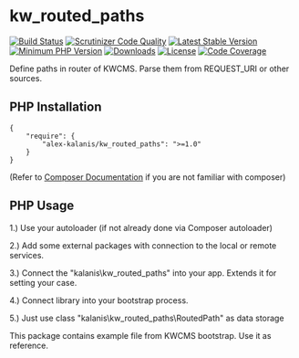 # kw_routed_paths

[![Build Status](https://app.travis-ci.com/alex-kalanis/kw_routed_paths.svg?branch=master)](https://app.travis-ci.com/github/alex-kalanis/kw_routed_paths)
[![Scrutinizer Code Quality](https://scrutinizer-ci.com/g/alex-kalanis/kw_routed_paths/badges/quality-score.png?b=master)](https://scrutinizer-ci.com/g/alex-kalanis/kw_routed_paths/?branch=master)
[![Latest Stable Version](https://poser.pugx.org/alex-kalanis/kw_routed_paths/v/stable.svg?v=1)](https://packagist.org/packages/alex-kalanis/kw_routed_paths)
[![Minimum PHP Version](https://img.shields.io/badge/php-%3E%3D%207.3-8892BF.svg)](https://php.net/)
[![Downloads](https://img.shields.io/packagist/dt/alex-kalanis/kw_routed_paths.svg?v1)](https://packagist.org/packages/alex-kalanis/kw_routed_paths)
[![License](https://poser.pugx.org/alex-kalanis/kw_routed_paths/license.svg?v=1)](https://packagist.org/packages/alex-kalanis/kw_routed_paths)
[![Code Coverage](https://scrutinizer-ci.com/g/alex-kalanis/kw_routed_paths/badges/coverage.png?b=master&v=1)](https://scrutinizer-ci.com/g/alex-kalanis/kw_routed_paths/?branch=master)

Define paths in router of KWCMS. Parse them from REQUEST_URI or other sources.

## PHP Installation

```
{
    "require": {
        "alex-kalanis/kw_routed_paths": ">=1.0"
    }
}
```

(Refer to [Composer Documentation](https://github.com/composer/composer/blob/master/doc/00-intro.md#introduction) if you are not
familiar with composer)


## PHP Usage

1.) Use your autoloader (if not already done via Composer autoloader)

2.) Add some external packages with connection to the local or remote services.

3.) Connect the "kalanis\kw_routed_paths" into your app. Extends it for setting your case.

4.) Connect library into your bootstrap process.

5.) Just use class "kalanis\kw_routed_paths\RoutedPath" as data storage

This package contains example file from KWCMS bootstrap. Use it as reference.
